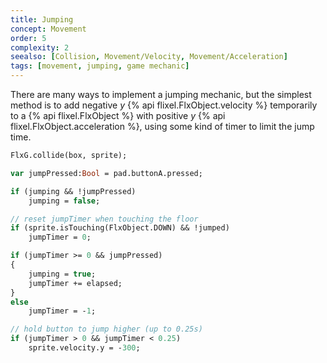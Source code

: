 ```yaml
---
title: Jumping
concept: Movement
order: 5
complexity: 2
seealso: [Collision, Movement/Velocity, Movement/Acceleration]
tags: [movement, jumping, game mechanic]
---
```

There are many ways to implement a jumping mechanic, but the simplest method is to add negative <var>y</var> {% api flixel.FlxObject.velocity %} temporarily to a {% api flixel.FlxObject %} with positive <var>y</var> {% api flixel.FlxObject.acceleration %}, using some kind of timer to limit the jump time.


```haxe
FlxG.collide(box, sprite);

var jumpPressed:Bool = pad.buttonA.pressed;

if (jumping && !jumpPressed)
	jumping = false;

// reset jumpTimer when touching the floor
if (sprite.isTouching(FlxObject.DOWN) && !jumped)
	jumpTimer = 0;

if (jumpTimer >= 0 && jumpPressed)
{
	jumping = true;
	jumpTimer += elapsed;
}
else
	jumpTimer = -1;

// hold button to jump higher (up to 0.25s)
if (jumpTimer > 0 && jumpTimer < 0.25)
	sprite.velocity.y = -300;
```
